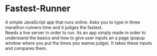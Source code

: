 # Fastest-Runner
A simple JavaScript app that runs online. Asks you to type in three marathon runners time and it judges the fastest. <br>
Needs a live server in order to run.
Its an app simply made in order to understand the basics and how to give user inputs an a page (popup window where you put the times you wanna judge). It takes these inputs and compares them.
